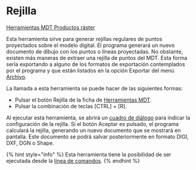# Rejilla

[Herramientas MDT Productos ráster](../fichas-de-herramientas/ficha-de-herramientas-mdt/productos-raster.md)

Esta herramienta sirve para generar rejillas regulares de puntos proyectados sobre el modelo digital. El programa generará un nuevo documento de dibujo con los puntos o líneas proyectadas. No obstante, existen más maneras de extraer una rejilla de puntos del MDT. Esta forma sería exportando a alguno de los formatos de exportación contemplados por el programa y que están listados en la opción Exportar del menú [Archivo](../fichas-de-herramientas/ficha-de-herramientas-editar/editar-archivo.md).

La llamada a esta herramienta se puede hacer de las siguientes formas:

* Pulsar el botón Rejilla de la ficha de [Herramientas MDT](../fichas-de-herramientas/ficha-de-herramientas-mdt/).
* Pulsar la combinación de teclas \[CTRL\] + \[R\].

Al ejecutar esta herramienta, se abrirá un [cuadro de diálogo](../herramientas-mdt/rejilla/) para indicar la configuración de la rejilla. Si el botón Aceptar es pulsado, el programa calculará la rejilla, generando un nuevo documento que se mostrará en pantalla. Este documento se podrá salvar posteriormente en formato DIGI, DXF, DGN o Shape.

{% hint style="info" %}
Esta herramienta tiene la posibilidad de ser ejecutada desde la [línea de comandos](../desde-linea-de-comando/linea-de-comando-rejilla.md).
{% endhint %}

